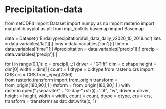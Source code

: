 # Precipitation-data
from netCDF4 import Dataset
import numpy as np
import rasterio
import matplotlib.pyplot as plt
from mpl_toolkits.basemap import Basemap

data = Dataset(r'E:\dailyprecipitation\full_data_daily_v2020_10_2019.nc')
lats = data.variables['lat'][:]
lons = data.variables['lon'][:]
time = data.variables['time'][:]
#precipitation = data.variables['precip'][:]
precip = data.variables['precip'][:]
 
for i in range(0,1,1):
    c = precip[i,:,:] 
    driver = "GTiff"
    dim = c.shape 
    height = dim[0] 
    width = dim[1] 
    count = 1 
    dtype = c.dtype 
    from rasterio.crs import CRS 
    crs = CRS.from_epsg(2356)   
    from rasterio.transform import from_origin 
    transform = from_origin(180,90,1,1 ) 
    #sform = from_origin(180,90,1,1 ) 
    with rasterio.open("./separate/" +"G-day-"+str(i)+".tif", "w",
                  driver = driver,
                  height = height,
                  width = width,
                  count = count,
                  dtype = dtype,
                  crs = crs,
                  transform = transform) as dst: 
                dst.write(c, 1)
            
